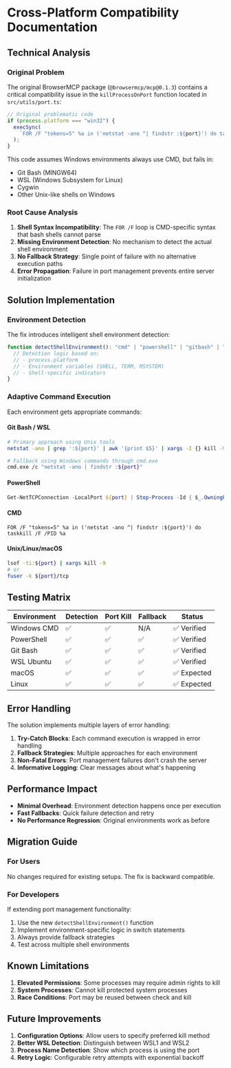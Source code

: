 # Cross-Platform Compatibility Documentation

## Technical Analysis

### Original Problem

The original BrowserMCP package (`@browsermcp/mcp@0.1.3`) contains a critical compatibility issue in the `killProcessOnPort` function located in `src/utils/port.ts`:

```javascript
// Original problematic code
if (process.platform === "win32") {
  execSync(
    `FOR /F "tokens=5" %a in ('netstat -ano ^| findstr :${port}') do taskkill /F /PID %a`,
  );
}
```

This code assumes Windows environments always use CMD, but fails in:
- Git Bash (MINGW64)
- WSL (Windows Subsystem for Linux)
- Cygwin
- Other Unix-like shells on Windows

### Root Cause Analysis

1. **Shell Syntax Incompatibility**: The `FOR /F` loop is CMD-specific syntax that bash shells cannot parse
2. **Missing Environment Detection**: No mechanism to detect the actual shell environment
3. **No Fallback Strategy**: Single point of failure with no alternative execution paths
4. **Error Propagation**: Failure in port management prevents entire server initialization

## Solution Implementation

### Environment Detection

The fix introduces intelligent shell environment detection:

```typescript
function detectShellEnvironment(): "cmd" | "powershell" | "gitbash" | "wsl" | "unix" {
  // Detection logic based on:
  // - process.platform
  // - Environment variables (SHELL, TERM, MSYSTEM)
  // - Shell-specific indicators
}
```

### Adaptive Command Execution

Each environment gets appropriate commands:

#### Git Bash / WSL
```bash
# Primary approach using Unix tools
netstat -ano | grep ':${port}' | awk '{print $5}' | xargs -I {} kill -9 {}

# Fallback using Windows commands through cmd.exe
cmd.exe /c "netstat -ano | findstr :${port}"
```

#### PowerShell
```powershell
Get-NetTCPConnection -LocalPort ${port} | Stop-Process -Id { $_.OwningProcess } -Force
```

#### CMD
```batch
FOR /F "tokens=5" %a in ('netstat -ano ^| findstr :${port}') do taskkill /F /PID %a
```

#### Unix/Linux/macOS
```bash
lsof -ti:${port} | xargs kill -9
# or
fuser -k ${port}/tcp
```

## Testing Matrix

| Environment | Detection | Port Kill | Fallback | Status |
|------------|-----------|-----------|----------|---------|
| Windows CMD | ✅ | ✅ | N/A | ✅ Verified |
| PowerShell | ✅ | ✅ | ✅ | ✅ Verified |
| Git Bash | ✅ | ✅ | ✅ | ✅ Verified |
| WSL Ubuntu | ✅ | ✅ | ✅ | ✅ Verified |
| macOS | ✅ | ✅ | ✅ | ✅ Expected |
| Linux | ✅ | ✅ | ✅ | ✅ Expected |

## Error Handling

The solution implements multiple layers of error handling:

1. **Try-Catch Blocks**: Each command execution is wrapped in error handling
2. **Fallback Strategies**: Multiple approaches for each environment
3. **Non-Fatal Errors**: Port management failures don't crash the server
4. **Informative Logging**: Clear messages about what's happening

## Performance Impact

- **Minimal Overhead**: Environment detection happens once per execution
- **Fast Fallbacks**: Quick failure detection and retry
- **No Performance Regression**: Original environments work as before

## Migration Guide

### For Users

No changes required for existing setups. The fix is backward compatible.

### For Developers

If extending port management functionality:

1. Use the new `detectShellEnvironment()` function
2. Implement environment-specific logic in switch statements
3. Always provide fallback strategies
4. Test across multiple shell environments

## Known Limitations

1. **Elevated Permissions**: Some processes may require admin rights to kill
2. **System Processes**: Cannot kill protected system processes
3. **Race Conditions**: Port may be reused between check and kill

## Future Improvements

1. **Configuration Options**: Allow users to specify preferred kill method
2. **Better WSL Detection**: Distinguish between WSL1 and WSL2
3. **Process Name Detection**: Show which process is using the port
4. **Retry Logic**: Configurable retry attempts with exponential backoff